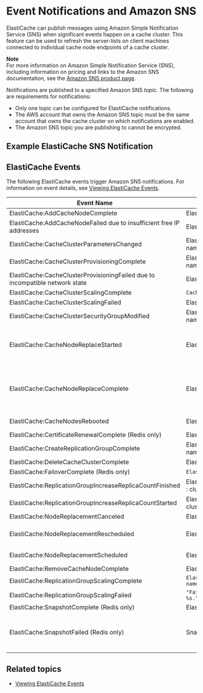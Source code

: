 # Event Notifications and Amazon SNS<a name="ElastiCacheSNS"></a>

ElastiCache can publish messages using Amazon Simple Notification Service \(SNS\) when significant events happen on a cache cluster\. This feature can be used to refresh the server\-lists on client machines connected to individual cache node endpoints of a cache cluster\.

**Note**  
For more information on Amazon Simple Notification Service \(SNS\), including information on pricing and links to the Amazon SNS documentation, see the [Amazon SNS product page](https://aws.amazon.com/sns)\.

Notifications are published to a specified Amazon SNS *topic*\. The following are requirements for notifications:
+ Only one topic can be configured for ElastiCache notifications\.
+ The AWS account that owns the Amazon SNS topic must be the same account that owns the cache cluster on which notifications are enabled\.
+ The Amazon SNS topic you are publishing to cannot be encrypted\.

## Example ElastiCache SNS Notification<a name="ElastiCache.SNS.Sample"></a>

## ElastiCache Events<a name="ElastiCacheSNS.Events"></a>

The following ElastiCache events trigger Amazon SNS notifications\. For information on event details, see [Viewing ElastiCache Events](ECEvents.Viewing.md)\.


| Event Name | Message | Description | 
| --- | --- | --- | 
|  ElastiCache:AddCacheNodeComplete  |  ElastiCache:AddCacheNodeComplete : cache\-cluster  |  A cache node has been added to the cache cluster and is ready for use\.  | 
|  ElastiCache:AddCacheNodeFailed due to insufficient free IP addresses  |  ElastiCache:AddCacheNodeFailed : cluster\-name  |  A cache node could not be added because there are not enough available IP addresses\.  | 
|  ElastiCache:CacheClusterParametersChanged  |  ElastiCache:CacheClusterParametersChanged : cluster\-name  |  One or more cache cluster parameters have been changed\.  | 
|  ElastiCache:CacheClusterProvisioningComplete  |  ElastiCache:CacheClusterProvisioningComplete cluster\-name\-0001\-005  |  The provisioning of a cache cluster is completed, and the cache nodes in the cache cluster are ready to use\.  | 
|  ElastiCache:CacheClusterProvisioningFailed due to incompatible network state  |  ElastiCache:CacheClusterProvisioningFailed : cluster\-name  |  An attempt was made to launch a new cache cluster into a nonexistent virtual private cloud \(VPC\)\.  | 
| ElastiCache:CacheClusterScalingComplete  | `CacheClusterScalingComplete : cluster-name` | Scaling for cache\-cluster completed successfully\. | 
| ElastiCache:CacheClusterScalingFailed | ElastiCache:CacheClusterScalingFailed : *cluster\-name* | Scale\-up operation on cache\-cluster failed\.  | 
|  ElastiCache:CacheClusterSecurityGroupModified  |  ElastiCache:CacheClusterSecurityGroupModified : cluster\-name  |  One of the following events has occurred: [\[See the AWS documentation website for more details\]](http://docs.aws.amazon.com/AmazonElastiCache/latest/mem-ug/ElastiCacheSNS.html)  | 
|  ElastiCache:CacheNodeReplaceStarted  |  ElastiCache:CacheNodeReplaceStarted : cluster\-name  |  ElastiCache has detected that the host running a cache node is degraded or unreachable and has started replacing the cache node\.  The DNS entry for the replaced cache node is not changed\.  In most instances, you do not need to refresh the server\-list for your clients when this event occurs\. However, some cache client libraries may stop using the cache node even after ElastiCache has replaced the cache node; in this case, the application should refresh the server\-list when this event occurs\.  | 
|  ElastiCache:CacheNodeReplaceComplete  |  ElastiCache:CacheNodeReplaceComplete : cluster\-name  |  ElastiCache has detected that the host running a cache node is degraded or unreachable and has completed replacing the cache node\.  The DNS entry for the replaced cache node is not changed\.  In most instances, you do not need to refresh the server\-list for your clients when this event occurs\. However, some cache client libraries may stop using the cache node even after ElastiCache has replaced the cache node; in this case, the application should refresh the server\-list when this event occurs\.  | 
|  ElastiCache:CacheNodesRebooted  |  ElastiCache:CacheNodesRebooted : cluster\-name  |  One or more cache nodes has been rebooted\. Message \(Memcached\): `"Cache node %s shutdown"` Then a second message: `"Cache node %s restarted"`  | 
|  ElastiCache:CertificateRenewalComplete \(Redis only\)  |  ElastiCache:CertificateRenewalComplete  |  The Amazon CA certificate was successfully renewed\.  | 
|  ElastiCache:CreateReplicationGroupComplete  |  ElastiCache:CreateReplicationGroupComplete : cluster\-name  |  The replication group was successfully created\.  | 
|  ElastiCache:DeleteCacheClusterComplete  |  ElastiCache:DeleteCacheClusterComplete : cluster\-name  |  The deletion of a cache cluster and all associated cache nodes has completed\.  | 
| ElastiCache:FailoverComplete \(Redis only\) | `ElastiCache:FailoverComplete : mycluster` | Failover over to a replica node was successful\.  | 
|  ElastiCache:ReplicationGroupIncreaseReplicaCountFinished  |  ElastiCache:ReplicationGroupIncreaseReplicaCountFinished : cluster\-name\-0001\-005  |  The number of replicas in the cluster has been increased\.   | 
|  ElastiCache:ReplicationGroupIncreaseReplicaCountStarted  |  ElastiCache:ReplicationGroupIncreaseReplicaCountStarted : cluster\-name\-0003\-004  |  The process of adding replicas to your cluster has begun\.   | 
|  ElastiCache:NodeReplacementCanceled  |  ElastiCache:NodeReplacementCanceled : cluster\-name  |  A node in your cluster that was scheduled for replacement is no longer scheduled for replacement\.   | 
|  ElastiCache:NodeReplacementRescheduled  |  ElastiCache:NodeReplacementRescheduled : cluster\-name  |  A node in your cluster previously scheduled for replacement has been rescheduled for replacement during the new window described in the notification\.  For information on what actions you can take, see [Replacing Nodes](CacheNodes.NodeReplacement.md)\.  | 
|  ElastiCache:NodeReplacementScheduled  |  ElastiCache:NodeReplacementScheduled : cluster\-name  |  A node in your cluster is scheduled for replacement during the window described in the notification\.  For information on what actions you can take, see [Replacing Nodes](CacheNodes.NodeReplacement.md)\.  | 
|  ElastiCache:RemoveCacheNodeComplete  |  ElastiCache:RemoveCacheNodeComplete : cluster\-name  |  A cache node has been removed from the cache cluster\.  | 
| ElastiCache:ReplicationGroupScalingComplete | `ElastiCache:ReplicationGroupScalingComplete : cluster-name` | Scale\-up operation on replication group completed successfully\.  | 
| ElastiCache:ReplicationGroupScalingFailed | `"Failed applying modification to cache node type to %s."` | Scale\-up operation on replication group failed\.  | 
|  ElastiCache:SnapshotComplete \(Redis only\)  |  ElastiCache:SnapshotComplete : cluster\-name  |  A cache snapshot has completed successfully\.  | 
|  ElastiCache:SnapshotFailed \(Redis only\)  |  SnapshotFailed : cluster\-name  |  A cache snapshot has failed\. See the cluster’s cache events for more a detailed cause\. If you describe the snapshot, see [https://docs.aws.amazon.com/AmazonElastiCache/latest/APIReference/API_DescribeSnapshots.html](https://docs.aws.amazon.com/AmazonElastiCache/latest/APIReference/API_DescribeSnapshots.html), the status will be `failed`\.  | 

## Related topics<a name="ElastiCacheSNS.SeeAlso"></a>
+ [Viewing ElastiCache Events](ECEvents.Viewing.md)
